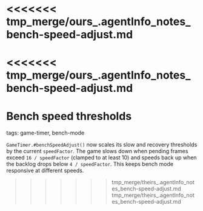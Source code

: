 <<<<<<< tmp_merge/ours_.agentInfo_notes_bench-speed-adjust.md
=======
<<<<<<< tmp_merge/ours_.agentInfo_notes_bench-speed-adjust.md
=======
# Bench speed thresholds

tags: game-timer, bench-mode

`GameTimer.#benchSpeedAdjust()` now scales its slow and recovery thresholds by the current `speedFactor`. The game slows down when pending frames exceed `16 / speedFactor` (clamped to at least 10) and speeds back up when the backlog drops below `4 / speedFactor`. This keeps bench mode responsive at different speeds.
>>>>>>> tmp_merge/theirs_.agentInfo_notes_bench-speed-adjust.md
>>>>>>> tmp_merge/theirs_.agentInfo_notes_bench-speed-adjust.md
